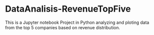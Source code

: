 # DataAnalisis-RevenueTopFive
This is a Jupyter notebook Project in Python analyzing and ploting data from the top 5 companies based on revenue distribution.
